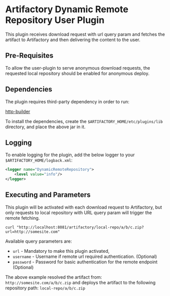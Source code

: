 Artifactory Dynamic Remote Repository User Plugin
=======================================

This plugin receives download request with url query param and fetches the artifact to Artifactory and then delivering the content to the user.

Pre-Requisites
--------------

To allow the user-plugin to serve anonymous download requests, the requested local repository should be enabled for anonymous deploy.

Dependencies
------------

The plugin requires third-party dependency in order to run:

[http-builder](https://jcenter.bintray.com/org/codehaus/groovy/modules/http-builder/http-builder/0.7.2/http-builder-0.7.2.jar)

To install the dependencies, create the `$ARTIFACTORY_HOME/etc/plugins/lib`
directory, and place the above jar in it.

Logging
-------

To enable logging for the plugin, add the below logger to your
`$ARTIFACTORY_HOME/logback.xml`:

```xml
<logger name="DynamicRemoteRepository">
    <level value="info"/>
</logger>
```

Executing and Parameters
------------------------

This plugin will be activated with each download request to Artifactory, but only requests to local repository with URL query param will trigger the remote fetching.

`curl "http://localhost:8081/artifactory/local-repo/a/b/c.zip?url=http://somesite.com"`

Available query parameters are:

- `url` - Mandatory to make this plugin activated,
- `username` - Username if remote url required authentication. (Optional)
- `password` - Password for basic authentication for the remote endpoint (Optional)

The above example resolved the artifact from:
`http://somesite.com/a/b/c.zip`
and deploys the artifact to the following repository path:
`local-repo/a/b/c.zip`
